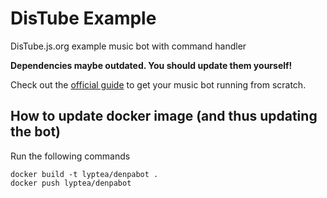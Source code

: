 # DisTube Example

DisTube.js.org example music bot with command handler

**Dependencies maybe outdated. You should update them yourself!**

Check out the [official guide](https://distube.js.org/guide) to get your music bot running from scratch.

## How to update docker image (and thus updating the bot)

Run the following commands

```
docker build -t lyptea/denpabot .
docker push lyptea/denpabot
```
